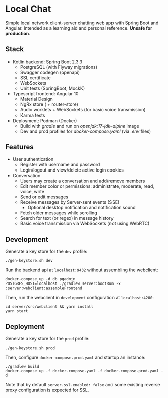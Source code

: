 # Local Chat
Simple local network client-server chatting web app with Spring Boot and Angular. Intended as a learning aid and personal reference. **Unsafe for production**.

## Stack

- Kotlin backend: Spring Boot 2.3.3
  - PostgreSQL (with Flyway migrations)
  - Swagger codegen (openapi)
  - SSL certificate
  - WebSockets
  - Unit tests (SpringBoot, MockK)
- Typescript frontend: Angular 10
  - Material Design
  - NgRx store ( + router-store)
  - Audio worklets + WebSockets (for basic voice transmission)
  - Karma tests
- Deployment: Podman (Docker)
  - Build with _gradle_ and run on _openjdk:17-jdk-alpine_ image
  - Dev and prod profiles for _docker-compose.yaml_ (via _.env_ files)

## Features

- User authentication
  - Register with username and password
  - Login/logout and view/delete active login cookies
- Conversation
  - Users may create a conversation and add/remove members
  - Edit member color or permissions: administrate, moderate, read, voice, write
  - Send or edit messages
  - Receive messages by Server-sent events (SSE)
    - Optional desktop notification and notification sound
  - Fetch older messages while scrolling
  - Search for text (or regex) in message history
  - Basic voice transmission via WebSockets (not using WebRTC)

## Development
Generate a key store for the `dev` profile:
```shell
./gen-keystore.sh dev
```
Run the backend api at `localhost:9432` without assembling the webclient:
```shell
docker-compose up -d db pgadmin
POSTGRES_HOST=localhost ./gradlew server:bootRun -x :server:webclient:assembleFrontend
```
Then, run the webclient in `development` configuration at `localhost:4200`:
```shell
cd server/src/webclient && yarn install
yarn start
```

## Deployment
Generate a key store for the `prod` profile:
```shell
./gen-keystore.sh prod
```
Then, configure `docker-compose.prod.yaml` and startup an instance:
```shell
./gradlew build
docker-compose up -f docker-compose.yaml -f docker-compose.prod.yaml -d
```
Note that by default `server.ssl.enabled: false` and some existing reverse proxy configuration is expected for SSL.
